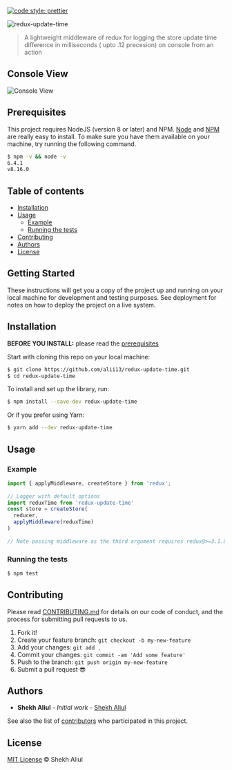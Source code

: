 [![code style: prettier](https://img.shields.io/badge/code_style-prettier-ff69b4.svg?style=flat-square)](https://github.com/prettier/prettier)

![redux-update-time](https://socialify.git.ci/alii13/redux-update-time/image?description=1&descriptionEditable=&forks=1&issues=1&language=1&owner=1&pulls=1&stargazers=1&theme=Light)

> A lightweight middleware of redux for logging the store update time difference in milliseconds ( upto .12 precesion) on console from an action

## Console View
![Console View](https://i.ibb.co/GHHZCKv/redux-Time.png)

## Prerequisites

This project requires NodeJS (version 8 or later) and NPM.
[Node](http://nodejs.org/) and [NPM](https://npmjs.org/) are really easy to install.
To make sure you have them available on your machine,
try running the following command.

```sh
$ npm -v && node -v
6.4.1
v8.16.0
```

## Table of contents

  - [Installation](#installation)
  - [Usage](#usage)
    - [Example](#example)
    - [Running the tests](#running-the-tests)
  - [Contributing](#contributing)
  - [Authors](#authors)
  - [License](#license)

## Getting Started

These instructions will get you a copy of the project up and running on your local machine for development and testing purposes. See deployment for notes on how to deploy the project on a live system.

## Installation

**BEFORE YOU INSTALL:** please read the [prerequisites](#prerequisites)

Start with cloning this repo on your local machine:

```sh
$ git clone https://github.com/alii13/redux-update-time.git
$ cd redux-update-time
```

To install and set up the library, run:

```sh
$ npm install --save-dev redux-update-time
```

Or if you prefer using Yarn:

```sh
$ yarn add --dev redux-update-time
```

## Usage

### Example

```js
import { applyMiddleware, createStore } from 'redux';
 
// Logger with default options
import reduxTime from 'redux-update-time'
const store = createStore(
  reducer,
  applyMiddleware(reduxTime)
)
 
// Note passing middleware as the third argument requires redux@>=3.1.0
```

### Running the tests

```sh
$ npm test
```

## Contributing

Please read [CONTRIBUTING.md](CONTRIBUTING.md) for details on our code of conduct, and the process for submitting pull requests to us.

1.  Fork it!
2.  Create your feature branch: `git checkout -b my-new-feature`
3.  Add your changes: `git add .`
4.  Commit your changes: `git commit -am 'Add some feature'`
5.  Push to the branch: `git push origin my-new-feature`
6.  Submit a pull request :sunglasses:

## Authors

* **Shekh Aliul** - *Initial work* - [Shekh Aliul](https://github.com/alii13)

See also the list of [contributors](https://github.com/your/project/contributors) who participated in this project.

## License

[MIT License](https://alii13.mit-license.org/2019) © Shekh Aliul
